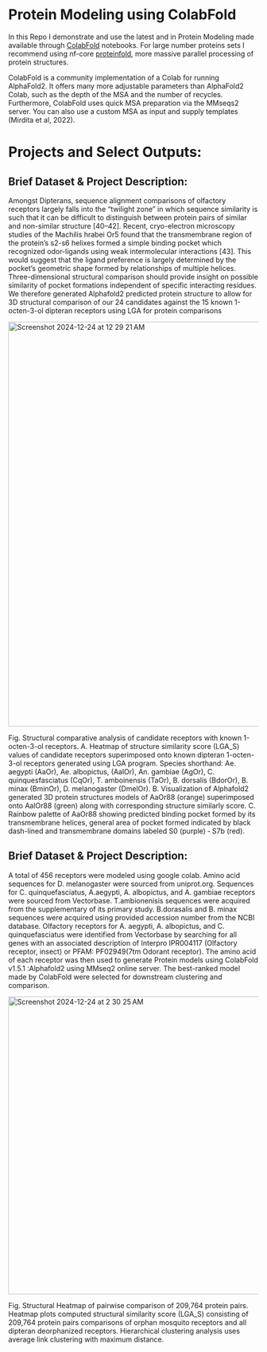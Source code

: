 # Protein Modeling using ColabFold 

In this Repo I demonstrate and use the latest and in Protein Modeling made available through [ColabFold](https://github.com/sokrypton/ColabFold) notebooks.
For large number proteins sets I recommend using nf-core [proteinfold](https://github.com/nf-core/proteinfold/tree/1.0.0), more massive parallel processing of protein structures.

ColabFold is a community implementation of a Colab for running AlphaFold2. It offers many more adjustable parameters than AlphaFold2 Colab, such as the depth of the MSA and the number of recycles. Furthermore, ColabFold uses quick MSA preparation via the MMseqs2 server. You can also use a custom MSA as input and supply templates (Mirdita et al, 2022).



# Projects and Select Outputs:

## Brief Dataset & Project Description:

Amongst Dipterans, sequence alignment comparisons of olfactory receptors largely falls into the “twilight zone” in which sequence similarity is such that it can be difficult to distinguish between protein pairs of similar and non-similar structure [40–42]. Recent, cryo-electron microscopy studies of the Machilis hrabei Or5 found that the transmembrane region of the protein’s s2-s6 helixes formed a simple binding pocket which recognized odor-ligands using weak intermolecular interactions [43]. This would suggest that the ligand preference is largely determined by the pocket’s geometric shape formed by relationships of multiple helices. Three-dimensional structural comparison should provide insight on possible similarity of pocket formations independent of specific interacting residues. We therefore generated Alphafold2 predicted protein structure to allow for 3D structural comparison of our 24 candidates against the 15 known 1-octen-3-ol dipteran receptors using LGA for protein comparisons 

<img width="813" alt="Screenshot 2024-12-24 at 12 29 21 AM" src="https://github.com/user-attachments/assets/58a8854d-4a4a-4674-9225-e395fed03af7" />

Fig. Structural comparative analysis of candidate receptors with known 1-octen-3-ol receptors.
A. Heatmap of structure similarity score (LGA_S) values of candidate receptors superimposed onto known dipteran 1-octen-3-ol receptors generated using LGA program. Species shorthand: Ae. aegypti (AaOr), Ae. albopictus, (AalOr), An. gambiae (AgOr), C. quinquesfasciatus (CqOr), T. amboinensis (TaOr), B. dorsalis (BdorOr), B. minax (BminOr), D. melanogaster (DmelOr). B. Visualization of Alphafold2 generated 3D protein structures models of AaOr88 (orange) superimposed onto AalOr88 (green) along with corresponding structure similarly score. C. Rainbow palette of AaOr88 showing predicted binding pocket formed by its transmembrane helices, general area of pocket formed indicated by black dash-lined and transmembrane domains labeled S0 (purple) ‐ S7b (red).


## Brief Dataset & Project Description:

A total of 456 receptors were modeled using google colab. Amino acid sequences for D. melanogaster were sourced from uniprot.org. Sequences for C. quinquefasciatus, A.aegypti, A. albopictus, and A. gambiae receptors were sourced from Vectorbase. T.ambionenisis sequences were acquired from the supplementary of its primary study. B.dorasalis and B. minax sequences were acquired using provided accession number from the NCBI database. Olfactory receptors for A. aegypti, A. albopictus, and C. quinquefasciatus were identified from Vectorbase by searching for all genes with an associated description of Interpro IPR004117 (Olfactory receptor, insect) or PFAM: PF02949(7tm Odorant receptor). The amino acid of each receptor was then used to generate Protein models using ColabFold v1.5.1 :Alphafold2 using MMseq2 online server. The best-ranked model made by ColabFold were selected for downstream clustering and comparison.

<img width="598" alt="Screenshot 2024-12-24 at 2 30 25 AM" src="https://github.com/user-attachments/assets/ce29276f-ddff-41d9-afca-3f461d3c0262" />

Fig. Structural Heatmap of pairwise comparison of 209,764 protein pairs. Heatmap plots computed structural similarity score (LGA_S) consisting of 209,764 protein pairs comparisons of orphan mosquito receptors and all dipteran deorphanized receptors. Hierarchical clustering analysis uses average link clustering with maximum distance. 

